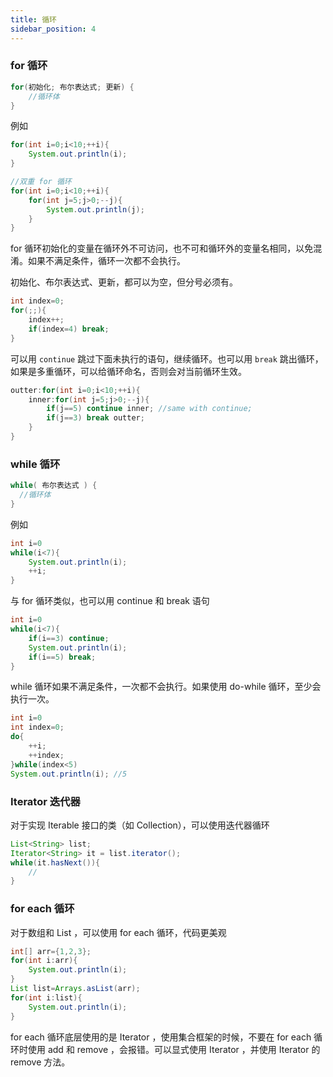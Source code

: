 ```yaml
---
title: 循环
sidebar_position: 4
---
```



### for 循环

```java
for(初始化; 布尔表达式; 更新) {
    //循环体
}
```

例如
```java
for(int i=0;i<10;++i){
    System.out.println(i);
}

//双重 for 循环
for(int i=0;i<10;++i){
    for(int j=5;j>0;--j){
        System.out.println(j);
    }
}
```

for 循环初始化的变量在循环外不可访问，也不可和循环外的变量名相同，以免混淆。如果不满足条件，循环一次都不会执行。

初始化、布尔表达式、更新，都可以为空，但分号必须有。
```java
int index=0;
for(;;){
    index++;
    if(index=4) break;
}
```

可以用 `continue` 跳过下面未执行的语句，继续循环。也可以用 `break` 跳出循环，如果是多重循环，可以给循环命名，否则会对当前循环生效。
```java
outter:for(int i=0;i<10;++i){
    inner:for(int j=5;j>0;--j){
        if(j==5) continue inner; //same with continue;
        if(j==3) break outter;
    }
}
```

### while 循环

```java
while( 布尔表达式 ) {
  //循环体
}
```

例如
```java
int i=0
while(i<7){
    System.out.println(i);
    ++i;
}
```

与 for 循环类似，也可以用 continue 和 break 语句


```java
int i=0
while(i<7){
    if(i==3) continue;
    System.out.println(i);
    if(i==5) break;
}
```

while 循环如果不满足条件，一次都不会执行。如果使用 do-while 循环，至少会执行一次。
```java
int i=0
int index=0;
do{
    ++i;
    ++index;
}while(index<5)
System.out.println(i); //5
```

### Iterator 迭代器

对于实现 Iterable 接口的类（如 Collection），可以使用迭代器循环

```java
List<String> list;
Iterator<String> it = list.iterator();
while(it.hasNext()){
    //
}
```

### for each 循环

对于数组和 List ，可以使用 for each 循环，代码更美观

```java
int[] arr={1,2,3};
for(int i:arr){
    System.out.println(i);
}
List list=Arrays.asList(arr);
for(int i:list){
    System.out.println(i);
}
```

for each 循环底层使用的是 Iterator ，使用集合框架的时候，不要在 for each 循环时使用 add 和 remove ，会报错。可以显式使用 Iterator ，并使用 Iterator 的 remove 方法。